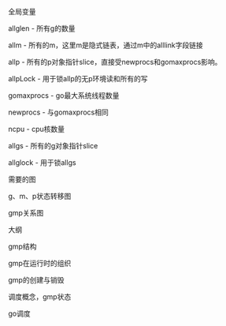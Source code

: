 全局变量

allglen - 所有g的数量

allm - 所有的m，这里m是隐式链表，通过m中的alllink字段链接

allp - 所有的p对象指针slice，直接受newprocs和gomaxprocs影响。

allpLock - 用于锁allp的无p环境读和所有的写

gomaxprocs - go最大系统线程数量

newprocs - 与gomaxprocs相同

ncpu - cpu核数量

allgs - 所有的g对象指针slice

allglock - 用于锁allgs



需要的图

g、m、p状态转移图

gmp关系图



大纲

gmp结构

gmp在运行时的组织

gmp的创建与销毁

调度概念，gmp状态

go调度

